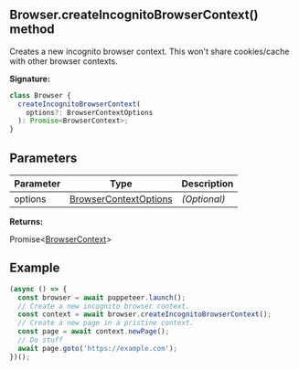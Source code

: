 ## Browser.createIncognitoBrowserContext() method

Creates a new incognito browser context. This won't share cookies/cache with other browser contexts.

**Signature:**

```typescript
class Browser {
  createIncognitoBrowserContext(
    options?: BrowserContextOptions
  ): Promise<BrowserContext>;
}
```

## Parameters

| Parameter | Type                                                          | Description       |
| --------- | ------------------------------------------------------------- | ----------------- |
| options   | [BrowserContextOptions](./puppeteer.browsercontextoptions.md) | <i>(Optional)</i> |

**Returns:**

Promise&lt;[BrowserContext](./puppeteer.browsercontext.md)&gt;

## Example

```js
(async () => {
  const browser = await puppeteer.launch();
  // Create a new incognito browser context.
  const context = await browser.createIncognitoBrowserContext();
  // Create a new page in a pristine context.
  const page = await context.newPage();
  // Do stuff
  await page.goto('https://example.com');
})();
```
